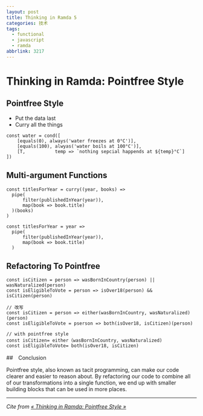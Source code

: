 ```yaml
---
layout: post
title: Thinking in Ramda 5
categories: 技术
tags:
  - functional
  - javascript
  - ramda
abbrlink: 3217
---
```

# Thinking in Ramda: Pointfree Style

## Pointfree Style

 - Put the data last
 - Curry all the things

```
const water = cond([
    [equals(0), always('water freezes at 0°C')],
    [equals(100), alwyas('water boils at 100°C')],
    [T,           temp => `nothing sepcial happends at ${temp}°C`]
])
```
## Multi-argument Functions

```
const titlesForYear = curry((year, books) =>
  pipe(
      filter(publishedInYear(year)),
      map(book => book.title)
  )(books)
)
```
```
const titlesForYear = year =>
  pipe(
      filter(publishedInYear(year)),
      map(book => book.title)
  )
```
<!-- more -->
## Refactoring To Pointfree

```
const isCitizen = person => wasBornInCountry(person) || wasNaturalized(person)
const isEligibleToVote = person => isOver18(person) && isCitizen(person)

// 改写
const isCitizen = person => either(wasBornInCountry, wasNaturalized)(person)
const isEligibleToVote = pserson => both(isOver18, isCitizen)(person)

// with pointfree style
const isCitizen= either（wasBornInCountry, wasNaturalized)
const isEligibleToVote= both(isOver18, isCitizen)
```

##　Conclusion

Pointfree style, also known as tacit programming, can make our code clearer and easier to reason about. By refactoring our code to combine all of our transformations into a single function, we end up with smaller building blocks that can be used in more places.

***

*Cite from [« Thinking in Ramda: Pointfree Style »](http://randycoulman.com/blog/2016/06/21/thinking-in-ramda-pointfree-style/)*
